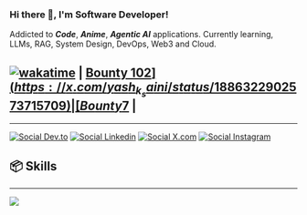 <!-- <div align="center">
 <img
    src="https://render.gitanimals.org/farms/yashksaini-coder"
    width="800"
    height="250"
  />
</div> -->



### Hi there 👋, I'm **Software Developer**! 

Addicted to ***Code***, ***Anime***, ***Agentic AI*** applications. 
Currently learning, LLMs, RAG, System Design, DevOps, Web3 and Cloud.

## [![wakatime](https://wakatime.com/badge/user/9a827e04-5df8-4525-ace8-e88326bbf87a.svg)](https://wakatime.com/@9a827e04-5df8-4525-ace8-e88326bbf87a) | [Bounty 102$](https://x.com/yash_k_saini/status/1886322902573715709) | [Bounty 7$](https://x.com/yash_k_saini/status/1883502087688073345) |
---
[![Social Dev.to](https://skillicons.dev/icons?i=devto)](https://dev.to/@yashksaini)
[![Social Linkedin](https://skillicons.dev/icons?i=linkedin)](https://www.linkedin.com/in/yashksaini)
[![Social X.com](https://skillicons.dev/icons?i=twitter)](https://x.com/yash_k_saini)
[![Social Instagram](https://skillicons.dev/icons?i=instagram)](https://www.instagram.com/yashksaini.codes/)

<!--
## 📝 What I've done
---

- Participated in ***[Kaggle](https://www.kaggle.com/yashsaini007)*** competitions (Competitions Contributor)
- Participated & won 5+ hackathons
- Built Python Packages during OSS events
- Writing blogs on **[Dev.to](https://dev.to/@yashksaini)** about my experiences and learnings 

-->
  
## 📦 Skills
---

<img align='center' src="https://skillicons.dev/icons?i=git,github,githubactions,python,flask,fastapi,html,css,js,bash,nodejs,npm,pnpm,express,nextjs,react,vite,mongo,postgres,tailwind,ts,postman,prisma,supabase,vercel,docker">

<!-- ## 📦 Open Source Projects & Contributions
---

### [Mastra Mem0 Backend](https://github.com/yashksaini-coder/mastra-mem0-backend)
- Built a Multi-Agent AI Backend using Mastra & Mem0.
- With a worklfow to search & send  emails to users & collaborators, with personalized email drafts.
- General CSV file output containing all the data.

### [Python Blockchain System](https://python-blockchain-zeta.vercel.app/)
- Built a Blockchain System in Python
- Users can create public/ private key, send transactions, mine blocks, and more.

### [Investo Glow](https://investo-glow.vercel.app/)
- Built a Vite full stack application to get stock market data AI agent
- Many features such as Wathclist, Dashboard, Agentic AI chat, and more.
- User queries answered on real-time data using AI agent API

### [Notes App](https://notes-ai-tau.vercel.app/)
- Built a full stack application to create, edit, delete and search notes with AI LLM.
- With Supabase as Auth, Backend and Database provider
- Secure Auth, Advance Search with fuzzy finding, Chat and more.

### [GitHub Tracker](https://github-tracker-yashksaini.vercel.app/)
- ViteJS application to get your PRs merged in GitHub.
- Fetching data from GitHub API, and displaying it in a dashboard.
- Filter with different parameters, and sort them. -->

<!-- <img src="https://www.animatedimages.org/data/media/562/animated-line-image-0184.gif" width="1920" /> -->

<!-- ## Coding Streak & GitHub Stats

<table>
  <tr>
    <th>Coding Streak</th>
    <th>GitHub Stats</th>
  </tr>
  <tr>
    <td>
      <img src="https://github-streak-stats-ruby.vercel.app/?user=yashksaini-coder&theme=tokyonight&hide_border=true"  />
    </td>
    <td>
    <img src="https://awesome-github-stats.azurewebsites.net/user-stats/yashksaini-coder?cardType=octocat&theme=tokyonight&preferLogin=false&Border=%23DD272700" />
  </a>
    </td>
</table> -->

<!-- ![GitRoll Profile Badge](https://gitroll.io/api/badges/profiles/v1/u1NA7nDZCykMp15S98lehaGaXAcG3) -->

<!-- <div align="center">
 <img
    src="./banner.png"
    width="700"
    height="300"
  />
</div>
<br>  

<img src="https://www.animatedimages.org/data/media/562/animated-line-image-0184.gif" width="1920" />

-->

<!-- ## 📚 Latest Blog Posts -->

<!-- BLOG-POST-LIST:START -->
<!-- BLOG-POST-LIST:END -->

<!-- <img src="https://www.animatedimages.org/data/media/562/animated-line-image-0184.gif" width="1920" />
<br>
<div align="center">
  <img src="https://ssr-contributions-svg.vercel.app/_/yashksaini-coder?chart=3dbar&gap=0.6&scale=2&gradient=true&for-the-badgeten=0&animation=mess&animation_duration=6&animation_loop=true&format=svg&weeks=50&theme=purple&widget_size=large&colors=10002B,240046,3C096C,5A189A,7B2CBF,9D4EDD,C77DFF,E0AAFF&dark=true">
</div> 
-->

<!-- Youtube video sections -->

<!-- ### 📺 Latest YouTube Videos -->

<!-- BEGIN YOUTUBE-CARDS -->
<!-- END YOUTUBE-CARDS -->

<!-- <img src="https://www.animatedimages.org/data/media/562/animated-line-image-0184.gif" width="1920" />


[![An image of @yashksainicoder's Holopin badges, which is a link to view their full Holopin profile](https://holopin.me/yashksainicoder)](https://holopin.io/@yashksainicoder) -->

<!-- Support Me Here -->

<!-- # <img src="https://user-images.githubusercontent.com/74038190/216112957-034e1f8b-5468-4857-8512-9cd2bac35bb6.png" alt="Handshake" width="40" /> Sponsor me -->

<!-- sponsors -->
<!-- 
<div align="center">
  <a href="https://github.com/sponsors/yashksaini-coder"><img src="https://img.shields.io/badge/sponsor-30363D?style=for-the-badge&logo=GitHub-Sponsors&logoColor=#EA4AAA" /></a>
  <a href="https://buymeacoffee.com/yashksaini"><img src="https://img.shields.io/badge/Buy%20Me%20a%20Coffee-ffdd00?style=for-the-badge&logo=buy-me-a-coffee&logoColor=black" /></a>
  </a>
</div>
<br> -->

<!-- <img src="https://www.animatedimages.org/data/media/562/animated-line-image-0184.gif" width="1920" />
 -->
